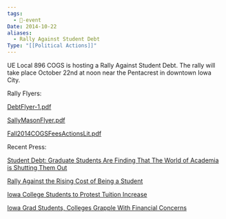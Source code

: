```yaml
---
tags:
  - 📅-event
Date: 2014-10-22
aliases:
  - Rally Against Student Debt
Type: "[[Political Actions]]"
---
```

UE Local 896 COGS is hosting a Rally Against Student Debt. The rally will take place October 22nd at noon near the Pentacrest in downtown Iowa City. 

Rally Flyers:

[DebtFlyer-1.pdf](../../Attachments/DebtFlyer-1.pdf)

[SallyMasonFlyer.pdf](../../Attachments/SallyMasonFlyer.pdf)

[Fall2014COGSFeesActionsLit.pdf](../../Attachments/Fall2014COGSFeesActionsLit.pdf)


Recent Press: 

[Student Debt: Graduate Students Are Finding That The World of Academia is Shutting Them Out](http://littlevillagemag.com/student-debt-graduate-students-are-finding-that-the-world-of-academia-is-shutting-them-out/)

[Rally Against the Rising Cost of Being a Student](http://www.press-citizen.com/story/opinion/contributors/guest-editorials/2014/10/20/rally-rising-costs-student/17587579/)

[Iowa College Students to Protest Tuition Increase](http://www.desmoinesregister.com/story/news/education/2014/10/20/student-debt-iowa-board-of-regents-rally/17618799/)

[Iowa Grad Students, Colleges Grapple With Financial Concerns](http://thegazette.com/subject/news/iowa-grad-students-colleges-grapple-with-financial-concerns-uncertain-future-20141003)